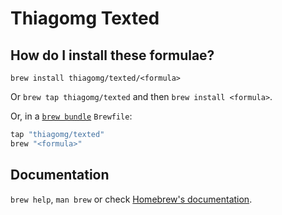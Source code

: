 # Thiagomg Texted

## How do I install these formulae?

`brew install thiagomg/texted/<formula>`

Or `brew tap thiagomg/texted` and then `brew install <formula>`.

Or, in a [`brew bundle`](https://github.com/Homebrew/homebrew-bundle) `Brewfile`:

```ruby
tap "thiagomg/texted"
brew "<formula>"
```

## Documentation

`brew help`, `man brew` or check [Homebrew's documentation](https://docs.brew.sh).
